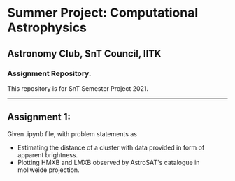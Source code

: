 # Summer Project: Computational Astrophysics

## Astronomy Club, SnT Council, IITK

### Assignment Repository.

This repository is for SnT Semester Project 2021.

---

## Assignment 1:

Given .ipynb file, with problem statements as

- Estimating the distance of a cluster with data provided in form of apparent brightness.
- Plotting HMXB and LMXB observed by AstroSAT's catalogue in mollweide projection.
